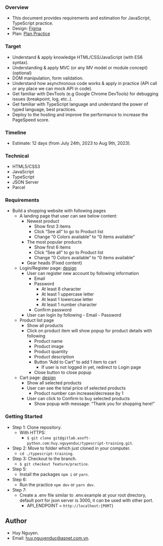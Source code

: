 ### Overview

- This document provides requirements and estimation for JavaScript, TypeScript practice.
- Design: [Figma](<https://www.figma.com/file/PVp95OZv2YUMLeQvpqKB0A/Responsive-Music-Store-Template-(Community)?node-id=90%3A6209&mode=dev>)
- Plan: [Plan Practice](https://docs.google.com/document/d/15AXpCve88Mp2k83t3Q8UeLW4lvSisolFT8IT3nArdus/edit?usp=sharing)

### Target

- Understand & apply knowledge HTML/CSS/JavaScript (with ES6 syntax).
- Understanding & apply MVC (or any MV model or module concept) (optional)
- DOM manipulation, form validation.
- Understand how asynchronous code works & apply in practice (API call or any place we can mock API in code).
- Get familiar with DevTools (e.g Google Chrome DevTools) for debugging issues (breakpoint, log, etc..).
- Get familiar with TypeScript language and understand the power of typed language, best practices.
- Deploy to the hosting and improve the performance to increase the PageSpeed score.

### Timeline

- Estimate: 12 days (from July 24th, 2023 to Aug 9th, 2023).

### Technical

- HTML5/CSS3
- JavaScript
- TypeScript
- JSON Server
- Parcel

### Requirements

- Build a shopping website with following pages
  - A landing page that user can see below content:
    - Newest product
      - Show first 3 items
      - Click “See all” to go to Product list
      - Change “0 Colors available” to “0 items available”
    - The most popular products
      - Show first 6 items
      - Click “See all” to go to Product list
      - Change “0 Colors available” to “0 items available”
    - Gear heads (Fixed content)
  - Login/Register page: [design](https://drive.google.com/file/d/11RIhmi5WUCmJcDYBsnhUSsRZorieAgGH/view?usp=sharing)
    - User can register new account by following information
      - Email
      - Password
        - At least 8 character
        - At least 1 uppercase letter
        - At least 1 lowercase letter
        - At least 1 number character
      - Confirm password
    - User can login by following
          - Email
          - Password
  - Product list page
    - Show all products
    - Click on product item will show popup for product details with following
      - Product name
      - Product image
      - Product quantity
      - Product description
      - Button “Add to Cart” to add 1 item to cart
        - If user is not logged in yet, redirect to Login page
      - Close button to close popup
  - Cart page: [design](https://drive.google.com/file/d/1ficMiRnbmJgU5rV8mBznmPilKqK3ZZ3b/view?usp=sharing)
    - Show all selected products
    - User can see the total price of selected products
      - Product number can increase/decrease by 1
    - User can click to Confirm to buy selected products
      - Show popup with message: “Thank you for shopping here!”

### Getting Started

- Step 1: Clone repository.
  - With HTTPS:
    - `$ git clone git@gitlab.asoft-python.com:huy.nguyenduc/typescript-training.git`.
- Step 2: Move to folder which just cloned in your computer.
  - `cd ./typescript-training`.
- Step 3: Checkout to the branch.
  - `$ git checkout feature/practice`.
- Step 5:
  - Install the packages `npm i` or `yarn`.
- Step 6:
  - Run the practice `npm dev` or `yarn dev`.
- Step 7:
  - Create a .env file similar to .env.example at your root directory, default port for json server is 3000, it can be used with other port.
    - API_ENDPOINT = `http://localhost:{PORT}`

## Author

- Huy Nguyen.
- Email: [huy.nguyenduc@asnet.com.vn](huy.nguyenduc@asnet.com.vn).